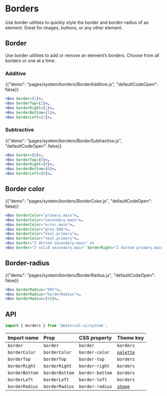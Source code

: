# Borders

<p class="description">Use border utilities to quickly style the border and border-radius of an element. Great for images, buttons, or any other element.</p>

## Border

Use border utilities to add or remove an element’s borders. Choose from all borders or one at a time.

### Additive

{{"demo": "pages/system/borders/BorderAdditive.js", "defaultCodeOpen": false}}

```jsx
<Box border={1}>…
<Box borderTop={1}>…
<Box borderRight={1}>…
<Box borderBottom={1}>…
<Box borderLeft={1}>…
```

### Subtractive

{{"demo": "pages/system/borders/BorderSubtractive.js", "defaultCodeOpen": false}}

```jsx
<Box border={0}>…
<Box borderTop={0}>…
<Box borderRight={0}>…
<Box borderBottom={0}>…
<Box borderLeft={0}>…
```

## Border color

{{"demo": "pages/system/borders/BorderColor.js", "defaultCodeOpen": false}}

```jsx
<Box borderColor="primary.main">…
<Box borderColor="secondary.main">…
<Box borderColor="error.main">…
<Box borderColor="grey.500">…
<Box borderColor="text.primary">…
<Box borderColor="text.primary">…
<Box border="2 dotted secondary.main" />
<Box border="2 solid secondary.main" borderRight="2 dotted primary.main" />
```

## Border-radius

{{"demo": "pages/system/borders/BorderRadius.js", "defaultCodeOpen": false}}

```jsx
<Box borderRadius="50%">…
<Box borderRadius="borderRadius">…
<Box borderRadius={16}>…
```

## API

```js
import { borders } from '@material-ui/system';
```

| Import name | Prop | CSS property | Theme key |
|:------------|:-----|:-------------|:----------|
| `border` | `border` | `border` | `borders` |
| `borderColor` | `borderColor` | `border-color` | [`palette`](/customization/default-theme/?expend-path=$.palette) |
| `borderTop` | `borderTop` | `border-top` | `borders` |
| `borderRight` | `borderRight` | `border-right` | `borders` |
| `borderBottom` | `borderBottom` | `border-bottom` | `borders` |
| `borderLeft` | `borderLeft` | `border-left` | `borders` |
| `borderRadius` | `borderRadius` | `border-radius` | [`shape`](/customization/default-theme/?expend-path=$.shape) |
